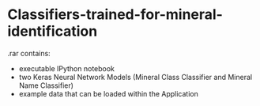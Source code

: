 # Classifiers-trained-for-mineral-identification

.rar contains:
- executable IPython notebook
- two Keras Neural Network Models (Mineral Class Classifier and Mineral Name Classifier)
- example data that can be loaded within the Application
